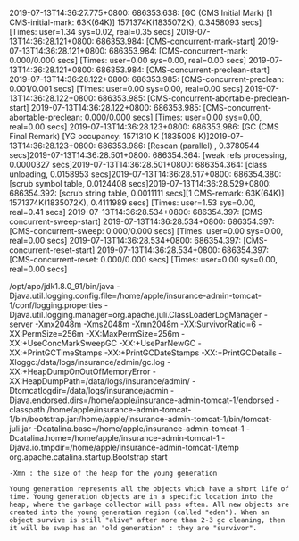 
2019-07-13T14:36:27.775+0800: 686353.638: [GC (CMS Initial Mark) [1 CMS-initial-mark: 63K(64K)] 1571374K(1835072K), 0.3458093 secs] [Times: user=1.34 sys=0.02, real=0.35 secs]
2019-07-13T14:36:28.121+0800: 686353.984: [CMS-concurrent-mark-start]
2019-07-13T14:36:28.121+0800: 686353.984: [CMS-concurrent-mark: 0.000/0.000 secs] [Times: user=0.00 sys=0.00, real=0.00 secs]
2019-07-13T14:36:28.121+0800: 686353.984: [CMS-concurrent-preclean-start]
2019-07-13T14:36:28.122+0800: 686353.985: [CMS-concurrent-preclean: 0.001/0.001 secs] [Times: user=0.00 sys=0.00, real=0.00 secs]
2019-07-13T14:36:28.122+0800: 686353.985: [CMS-concurrent-abortable-preclean-start]
2019-07-13T14:36:28.122+0800: 686353.985: [CMS-concurrent-abortable-preclean: 0.000/0.000 secs] [Times: user=0.00 sys=0.00, real=0.00 secs]
2019-07-13T14:36:28.123+0800: 686353.986: [GC (CMS Final Remark) [YG occupancy: 1571310 K (1835008 K)]2019-07-13T14:36:28.123+0800: 686353.986: [Rescan (parallel) , 0.3780544 secs]2019-07-13T14:36:28.501+0800: 686354.364: [weak refs processing, 0.0000327 secs]2019-07-13T14:36:28.501+0800: 686354.364: [class unloading, 0.0158953 secs]2019-07-13T14:36:28.517+0800: 686354.380: [scrub symbol table, 0.0124408 secs]2019-07-13T14:36:28.529+0800: 686354.392: [scrub string table, 0.0011111 secs][1 CMS-remark: 63K(64K)] 1571374K(1835072K), 0.4111989 secs] [Times: user=1.53 sys=0.00, real=0.41 secs]
2019-07-13T14:36:28.534+0800: 686354.397: [CMS-concurrent-sweep-start]
2019-07-13T14:36:28.534+0800: 686354.397: [CMS-concurrent-sweep: 0.000/0.000 secs] [Times: user=0.00 sys=0.00, real=0.00 secs]
2019-07-13T14:36:28.534+0800: 686354.397: [CMS-concurrent-reset-start]
2019-07-13T14:36:28.534+0800: 686354.397: [CMS-concurrent-reset: 0.000/0.000 secs] [Times: user=0.00 sys=0.00, real=0.00 secs]


 /opt/app/jdk1.8.0_91/bin/java -Djava.util.logging.config.file=/home/apple/insurance-admin-tomcat-1/conf/logging.properties -Djava.util.logging.manager=org.apache.juli.ClassLoaderLogManager -server -Xmx2048m -Xms2048m -Xmn2048m -XX:SurvivorRatio=6 -XX:PermSize=256m -XX:MaxPermSize=256m -XX:+UseConcMarkSweepGC -XX:+UseParNewGC -XX:+PrintGCTimeStamps -XX:+PrintGCDateStamps -XX:+PrintGCDetails -Xloggc:/data/logs/insurance/admin/gc.log -XX:+HeapDumpOnOutOfMemoryError -XX:HeapDumpPath=/data/logs/insurance/admin/ -Dtomcatlogdir=/data/logs/insurance/admin -Djava.endorsed.dirs=/home/apple/insurance-admin-tomcat-1/endorsed -classpath /home/apple/insurance-admin-tomcat-1/bin/bootstrap.jar:/home/apple/insurance-admin-tomcat-1/bin/tomcat-juli.jar -Dcatalina.base=/home/apple/insurance-admin-tomcat-1 -Dcatalina.home=/home/apple/insurance-admin-tomcat-1 -Djava.io.tmpdir=/home/apple/insurance-admin-tomcat-1/temp org.apache.catalina.startup.Bootstrap start


```
-Xmn : the size of the heap for the young generation

Young generation represents all the objects which have a short life of time. Young generation objects are in a specific location into the heap, where the garbage collector will pass often. All new objects are created into the young generation region (called "eden"). When an object survive is still "alive" after more than 2-3 gc cleaning, then it will be swap has an "old generation" : they are "survivor".
```



